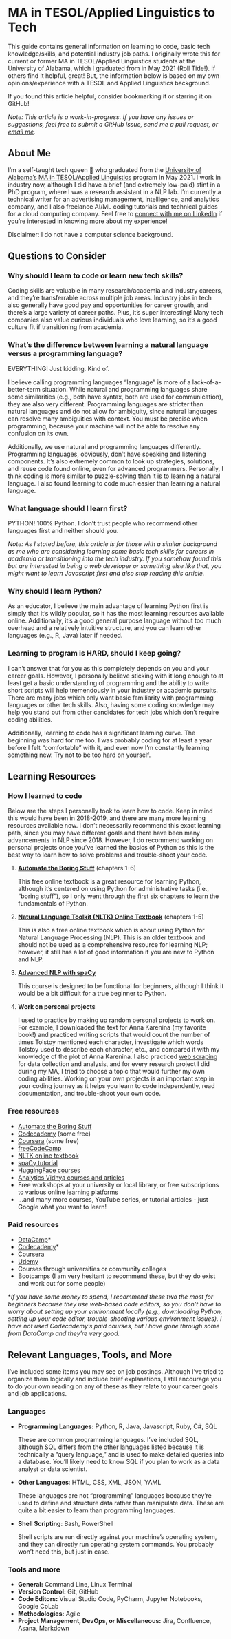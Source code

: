 # MA in TESOL/Applied Linguistics to Tech

This guide contains general information on learning to code, basic tech knowledge/skills, and potential industry job paths. I originally wrote this for current or former MA in TESOL/Applied Linguistics students at the University of Alabama, which I graduated from in May 2021 (Roll Tide!). If others find it helpful, great! But, the information below is based on my own opinions/experience with a TESOL and Applied Linguistics background.

If you found this article helpful, consider bookmarking it or starring it on GitHub!

*Note: This article is a work-in-progress. If you have any issues or suggestions, feel free to submit a GitHub issue, send me a pull request, or [email me](https://www.yanisahaleyscherber.com/contact).*

## About Me

I’m a self-taught tech queen 👑 who graduated from the [University of Alabama’s MA in TESOL/Applied Linguistics](https://linguistics.english.ua.edu/) program in May 2021. I work in industry now, although I did have a brief (and extremely low-paid) stint in a PhD program, where I was a research assistant in a NLP lab. I’m currently a technical writer for an advertising management, intelligence, and analytics company, and I also freelance AI/ML coding tutorials and technical guides for a cloud computing company. Feel free to [connect with me on LinkedIn](https://www.linkedin.com/in/yanisahaley/) if you’re interested in knowing more about my experience!

Disclaimer: I do not have a computer science background.

## Questions to Consider

### Why should I learn to code or learn new tech skills?

Coding skills are valuable in many research/academia and industry careers, and they’re transferrable across multiple job areas. Industry jobs in tech also generally have good pay and opportunities for career growth, and there’s a large variety of career paths. Plus, it’s super interesting! Many tech companies also value curious individuals who love learning, so it’s a good culture fit if transitioning from academia.

### What’s the difference between learning a natural language versus a programming language?

EVERYTHING! Just kidding. Kind of. 

I believe calling programming languages “language” is more of a lack-of-a-better-term situation. While natural and programming languages share some similarities (e.g., both have syntax, both are used for communication), they are also very different. Programming languages are stricter than natural languages and do not allow for ambiguity, since natural languages can resolve many ambiguities with context. You must be precise when programming, because your machine will not be able to resolve any confusion on its own.

Additionally, we use natural and programming languages differently. Programming languages, obviously, don’t have speaking and listening components. It’s also extremely common to look up strategies, solutions, and reuse code found online, even for advanced programmers. Personally, I think coding is more similar to puzzle-solving than it is to learning a natural language. I also found learning to code much easier than learning a natural language.

### What language should I learn first?

PYTHON! 100% Python. I don’t trust people who recommend other languages first and neither should you. 

*Note: As I stated before, this article is for those with a similar background as me who are considering learning some basic tech skills for careers in academia or transitioning into the tech industry. If you somehow found this but are interested in being a web developer or something else like that, you might want to learn Javascript first and also stop reading this article.*

### Why should I learn Python?

As an educator, I believe the main advantage of learning Python first is simply that it’s wildly popular, so it has the most learning resources available online. Additionally, it’s a good general purpose language without too much overhead and a relatively intuitive structure, and you can learn other languages (e.g., R, Java) later if needed.

### Learning to program is HARD, should I keep going?

I can’t answer that for you as this completely depends on you and your career goals. However, I personally believe sticking with it long enough to at least get a basic understanding of programming and the ability to write short scripts will help tremendously in your industry or academic pursuits. There are many jobs which only want basic familiarity with programming languages or other tech skills. Also, having some coding knowledge may help you stand out from other candidates for tech jobs which don’t require coding abilities.

Additionally, learning to code has a significant learning curve. The beginning was hard for me too. I was probably coding for at least a year before I felt “comfortable” with it, and even now I’m constantly learning something new. Try not to be too hard on yourself.

## Learning Resources

### How I learned to code

Below are the steps I personally took to learn how to code. Keep in mind this would have been in 2018-2019, and there are many more learning resources available now. I don’t necessarily recommend this exact learning path, since you may have different goals and there have been many advancements in NLP since 2018. However, I do recommend working on personal projects once you’ve learned the basics of Python as this is the best way to learn how to solve problems and trouble-shoot your code.

1. **[Automate the Boring Stuff](https://automatetheboringstuff.com/)** (chapters 1-6)
    
    This free online textbook is a great resource for learning Python, although it’s centered on using Python for administrative tasks (i.e., “boring stuff”), so I only went through the first six chapters to learn the fundamentals of Python.
    
2. **[Natural Language Toolkit (NLTK) Online Textbook](http://www.nltk.org/book/)** (chapters 1-5)
    
    This is also a free online textbook which is about using Python for Natural Language Processing (NLP). This is an older textbook and should not be used as a comprehensive resource for learning NLP; however, it still has a lot of good information if you are new to Python and NLP.
    
3. **[Advanced NLP with spaCy](https://course.spacy.io/en)**
    
    This course is designed to be functional for beginners, although I think it would be a bit difficult for a true beginner to Python.
    
4. **Work on personal projects**
    
    I used to practice by making up random personal projects to work on. For example, I downloaded the text for Anna Karenina (my favorite book!) and practiced writing scripts that would count the number of times Tolstoy mentioned each character, investigate which words Tolstoy used to describe each character, etc., and compared it with my knowledge of the plot of Anna Karenina. I also practiced [web scraping](https://realpython.com/beautiful-soup-web-scraper-python/) for data collection and analysis, and for every research project I did during my MA, I tried to choose a topic that would further my own coding abilities. Working on your own projects is an important step in your coding journey as it helps you learn to code independently, read documentation, and trouble-shoot your own code.
    

### Free resources

- [Automate the Boring Stuff](https://automatetheboringstuff.com/)
- [Codecademy](https://www.codecademy.com/catalog) (some free)
- [Coursera](https://www.coursera.org/) (some free)
- [freeCodeCamp](https://www.freecodecamp.org/)
- [NLTK online textbook](http://www.nltk.org/book/)
- [spaCy tutorial](https://course.spacy.io/en)
- [HuggingFace courses](https://huggingface.co/course/chapter1/1)
- [Analytics Vidhya courses and articles](https://www.analyticsvidhya.com/)
- Free workshops at your university or local library, or free subscriptions to various online learning platforms
- …and many more courses, YouTube series, or tutorial articles - just Google what you want to learn!

### Paid resources

- [DataCamp](https://www.datacamp.com/)*
- [Codecademy](https://www.codecademy.com/catalog)*
- [Coursera](https://www.coursera.org/)
- [Udemy](https://www.udemy.com/)
- Courses through universities or community colleges
- Bootcamps (I am very hesitant to recommend these, but they do exist and work out for some people)

**If you have some money to spend, I recommend these two the most for beginners because they use web-based code editors, so you don’t have to worry about setting up your environment locally (e.g., downloading Python, setting up your code editor, trouble-shooting various environment issues). I have not used Codecademy’s paid courses, but I have gone through some from DataCamp and they’re very good.*

## Relevant Languages, Tools, and More

I’ve included some items you may see on job postings. Although I’ve tried to organize them logically and include brief explanations, I still encourage you to do your own reading on any of these as they relate to your career goals and job applications.

### Languages

- **Programming Languages:** Python, R, Java, Javascript, Ruby, C#, SQL
    
    These are common programming languages. I’ve included SQL, although SQL differs from the other languages listed because it is technically a “query language,” and is used to make detailed queries into a database. You’ll likely need to know SQL if you plan to work as a data analyst or data scientist.
    
- **Other Languages**: HTML, CSS, XML, JSON, YAML
    
    These languages are not “programming” languages because they’re used to define and structure data rather than manipulate data. These are quite a bit easier to learn than programming languages.
    
- **Shell Scripting**: Bash, PowerShell
    
    Shell scripts are run directly against your machine’s operating system, and they can directly run operating system commands. You probably won’t need this, but just in case.
    

### Tools and more

- **General:** Command Line, Linux Terminal
- **Version Control:** Git, GitHub
- **Code Editors:** Visual Studio Code, PyCharm, Jupyter Notebooks, Google CoLab
- **Methodologies:** Agile
- **Project Management, DevOps, or Miscellaneous:** Jira, Confluence, Asana, Markdown
